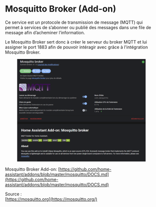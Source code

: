 # Mosquitto Broker (Add-on)

Ce service est un protocole de transmission de message (MQTT) qui permet à services de s’abonner ou publié des messages dans une file de message afin d’acheminer l’information.

Le Mosquitto Broker sert donc à créer le serveur du broker MQTT et lui assigner le port 1883 afin de pouvoir intéragir avec grâce à l'intégration Mosquitto Broker.

<figure><img src="../../../.gitbook/assets/mosquito_broker_add_on (1).png" alt=""><figcaption></figcaption></figure>

Mosquitto Broker Add-on: [https://github.com/home-assistant/addons/blob/master/mosquitto/DOCS.md](https://github.com/home-assistant/addons/blob/master/mosquitto/DOCS.md)

Source :\
[https://mosquitto.org](https://mosquitto.org/)
